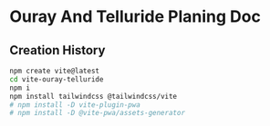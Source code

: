 # Ouray And Telluride Planing Doc

## Creation History

```bash
npm create vite@latest
cd vite-ouray-telluride
npm i
npm install tailwindcss @tailwindcss/vite
# npm install -D vite-plugin-pwa
# npm install -D @vite-pwa/assets-generator
```
